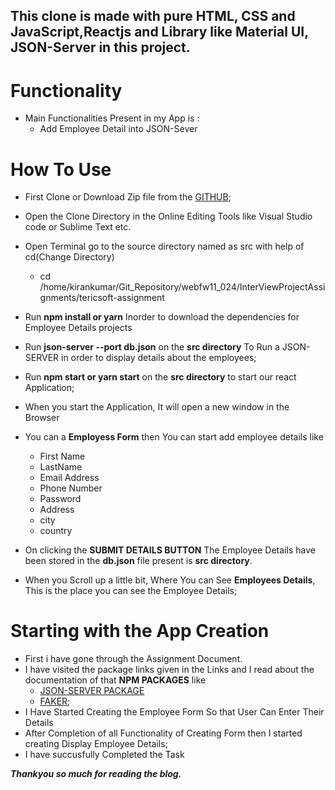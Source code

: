 


## This clone is made with pure HTML, CSS and JavaScript,Reactjs and Library like Material UI, JSON-Server in this project.




# Functionality
* Main Functionalities Present in my App is :
    * Add Employee Detail into JSON-Sever

# How To Use

* First Clone or Download Zip file from the [GITHUB]();
* Open the Clone Directory in the Online Editing Tools like Visual Studio code or Sublime Text etc.
* Open Terminal go to the source directory named as src with help of cd(Change Directory)
    * cd /home/kirankumar/Git_Repository/webfw11_024/InterViewProjectAssignments/tericsoft-assignment
* Run **npm install or yarn** Inorder to download the dependencies for Employee Details projects

* Run **json-server --port db.json** on the **src directory** To Run a JSON-SERVER in order to display details about the employees;

* Run  **npm start or yarn start** on the **src directory** to start our react Application;

* When you start the Application, It will open a new window in the Browser

* You can a **Employess Form** then You can start add employee details like
    * First Name
    * LastName
    * Email Address
    * Phone Number
    * Password
    * Address
    * city
    * country

* On clicking the **SUBMIT DETAILS BUTTON** The Employee Details have been stored in the **db.json** file present is **src directory**.

* When you Scroll up a little bit, Where You can See **Employees Details**, This is the place you can see the Employee Details;


# Starting with the App Creation

* First i have gone through the Assignment Document.
* I have visited the package links given in the Links and I read about the documentation of that **NPM PACKAGES** like 
    * [JSON-SERVER PACKAGE](https://www.npmjs.com/package/json-server)
    * [FAKER](https://www.npmjs.com/package/faker);
*  I Have Started Creating the Employee Form So that User Can Enter Their Details
*  After Completion of all Functionality of Creating Form then I started creating Display Employee Details;
* I have succusfully Completed the Task



***Thankyou so much for reading the blog.***







  
